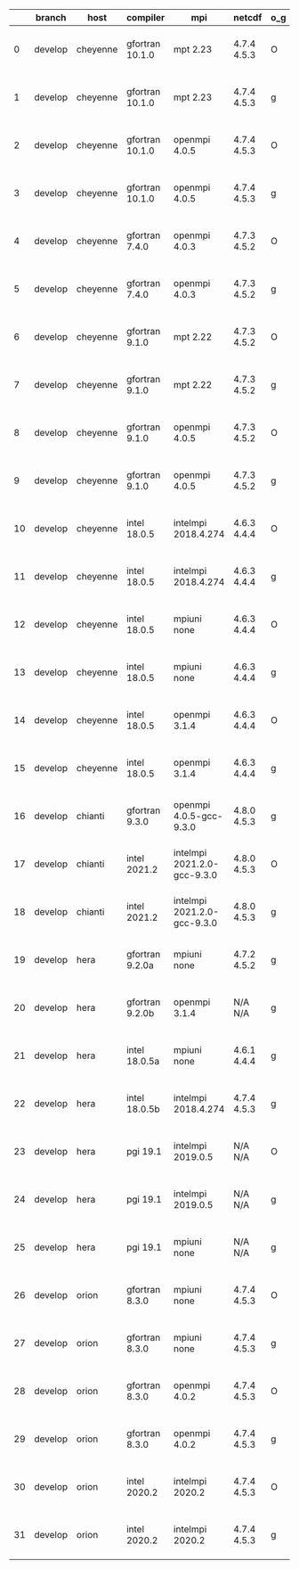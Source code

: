 |    | branch   | host     | compiler        | mpi                         | netcdf      | o_g   | os    | build   | u_pass   | u_fail   | s_pass   | s_fail   | e_pass   | e_fail   |   nuopc_pass |   nuopc_fail | artifacts_hash                                                                                                                                                        | modified                  |
|----|----------|----------|-----------------|-----------------------------|-------------|-------|-------|---------|----------|----------|----------|----------|----------|----------|--------------|--------------|-----------------------------------------------------------------------------------------------------------------------------------------------------------------------|---------------------------|
|  0 | develop  | cheyenne | gfortran 10.1.0 | mpt 2.23                    | 4.7.4 4.5.3 | O     | Linux | pass    | 13663    | 0        | 49       | 0        | 80       | 0        |           50 |            0 | [artifacts](https://github.com/esmf-org/esmf-test-artifacts/tree/6fcf8cb3b5887540ae5b62e9f5926680730b6015/develop/cheyenne/gfortran/10.1.0/O/mpt/2.23)                | 2022-05-20 06:45:34 -0600 |
|  1 | develop  | cheyenne | gfortran 10.1.0 | mpt 2.23                    | 4.7.4 4.5.3 | g     | Linux | pass    | 13663    | 0        | 49       | 0        | 80       | 0        |           50 |            0 | [artifacts](https://github.com/esmf-org/esmf-test-artifacts/tree/97b07d85015abfd39ef35501814c537f5f4ae3fc/develop/cheyenne/gfortran/10.1.0/g/mpt/2.23)                | 2022-05-20 06:54:16 -0600 |
|  2 | develop  | cheyenne | gfortran 10.1.0 | openmpi 4.0.5               | 4.7.4 4.5.3 | O     | Linux | pass    | 13663    | 0        | 49       | 0        | 80       | 0        |           50 |            0 | [artifacts](https://github.com/esmf-org/esmf-test-artifacts/tree/7008a7023e27c49f195b41bf8065893673af7084/develop/cheyenne/gfortran/10.1.0/O/openmpi/4.0.5)           | 2022-05-20 06:50:54 -0600 |
|  3 | develop  | cheyenne | gfortran 10.1.0 | openmpi 4.0.5               | 4.7.4 4.5.3 | g     | Linux | pass    | 13663    | 0        | 49       | 0        | 80       | 0        |           50 |            0 | [artifacts](https://github.com/esmf-org/esmf-test-artifacts/tree/3de9481180230e9076615f40fe58c2ea93a9e3e0/develop/cheyenne/gfortran/10.1.0/g/openmpi/4.0.5)           | 2022-05-20 07:02:36 -0600 |
|  4 | develop  | cheyenne | gfortran 7.4.0  | openmpi 4.0.3               | 4.7.3 4.5.2 | O     | Linux | pass    | 13663    | 0        | 49       | 0        | 80       | 0        |           50 |            0 | [artifacts](https://github.com/esmf-org/esmf-test-artifacts/tree/996a5c28539870e399df219e726667ed4a9d10d3/develop/cheyenne/gfortran/7.4.0/O/openmpi/4.0.3)            | 2022-05-20 06:48:53 -0600 |
|  5 | develop  | cheyenne | gfortran 7.4.0  | openmpi 4.0.3               | 4.7.3 4.5.2 | g     | Linux | pass    | 13663    | 0        | 49       | 0        | 80       | 0        |           50 |            0 | [artifacts](https://github.com/esmf-org/esmf-test-artifacts/tree/79a8fd64fc09ab2af72a957543c71cf9bcbfde3f/develop/cheyenne/gfortran/7.4.0/g/openmpi/4.0.3)            | 2022-05-20 07:00:49 -0600 |
|  6 | develop  | cheyenne | gfortran 9.1.0  | mpt 2.22                    | 4.7.3 4.5.2 | O     | Linux | pass    | 13663    | 0        | 49       | 0        | 80       | 0        |           50 |            0 | [artifacts](https://github.com/esmf-org/esmf-test-artifacts/tree/ae0ef4b628c8fe3b6cb7dd64a4b55d6f30e3ce53/develop/cheyenne/gfortran/9.1.0/O/mpt/2.22)                 | 2022-05-20 06:44:14 -0600 |
|  7 | develop  | cheyenne | gfortran 9.1.0  | mpt 2.22                    | 4.7.3 4.5.2 | g     | Linux | pass    | 13663    | 0        | 49       | 0        | 80       | 0        |           50 |            0 | [artifacts](https://github.com/esmf-org/esmf-test-artifacts/tree/697a2f25e85d5b2cdff3cd29c6899033bbdd0e66/develop/cheyenne/gfortran/9.1.0/g/mpt/2.22)                 | 2022-05-20 06:55:54 -0600 |
|  8 | develop  | cheyenne | gfortran 9.1.0  | openmpi 4.0.5               | 4.7.3 4.5.2 | O     | Linux | pass    | 13663    | 0        | 49       | 0        | 80       | 0        |           50 |            0 | [artifacts](https://github.com/esmf-org/esmf-test-artifacts/tree/72e73858c4965d71d2192ef68838549a7c32fc69/develop/cheyenne/gfortran/9.1.0/O/openmpi/4.0.5)            | 2022-05-20 06:49:34 -0600 |
|  9 | develop  | cheyenne | gfortran 9.1.0  | openmpi 4.0.5               | 4.7.3 4.5.2 | g     | Linux | pass    | 13663    | 0        | 49       | 0        | 80       | 0        |           50 |            0 | [artifacts](https://github.com/esmf-org/esmf-test-artifacts/tree/7e491df029f1a856081e78556e5dfe4e5cb5445d/develop/cheyenne/gfortran/9.1.0/g/openmpi/4.0.5)            | 2022-05-20 07:01:14 -0600 |
| 10 | develop  | cheyenne | intel 18.0.5    | intelmpi 2018.4.274         | 4.6.3 4.4.4 | O     | Linux | pass    | 13663    | 0        | 49       | 0        | 80       | 0        |           50 |            0 | [artifacts](https://github.com/esmf-org/esmf-test-artifacts/tree/c0e8094b4f2ebd4965b70dce12383c095c18f2e1/develop/cheyenne/intel/18.0.5/O/intelmpi/2018.4.274)        | 2022-05-20 08:05:37 -0600 |
| 11 | develop  | cheyenne | intel 18.0.5    | intelmpi 2018.4.274         | 4.6.3 4.4.4 | g     | Linux | pass    | 13663    | 0        | 49       | 0        | 80       | 0        |           50 |            0 | [artifacts](https://github.com/esmf-org/esmf-test-artifacts/tree/9503f7885fbf912c968e2e6a477c80e9cdbb8e31/develop/cheyenne/intel/18.0.5/g/intelmpi/2018.4.274)        | 2022-05-20 08:14:12 -0600 |
| 12 | develop  | cheyenne | intel 18.0.5    | mpiuni none                 | 4.6.3 4.4.4 | O     | Linux | pass    | 12140    | 0        | 8        | 0        | 43       | 0        |            0 |           50 | [artifacts](https://github.com/esmf-org/esmf-test-artifacts/tree/c1e6e94f55d93d703ec8b363b2dc0f88ee0acbba/develop/cheyenne/intel/18.0.5/O/mpiuni/none)                | 2022-05-20 07:44:00 -0600 |
| 13 | develop  | cheyenne | intel 18.0.5    | mpiuni none                 | 4.6.3 4.4.4 | g     | Linux | pass    | 12140    | 0        | 8        | 0        | 43       | 0        |            0 |           50 | [artifacts](https://github.com/esmf-org/esmf-test-artifacts/tree/cf9c5231542ccdfae5edf15ec19fc5eeeb606efd/develop/cheyenne/intel/18.0.5/g/mpiuni/none)                | 2022-05-20 07:55:25 -0600 |
| 14 | develop  | cheyenne | intel 18.0.5    | openmpi 3.1.4               | 4.6.3 4.4.4 | O     | Linux | pass    | 13663    | 0        | 49       | 0        | 80       | 0        |           50 |            0 | [artifacts](https://github.com/esmf-org/esmf-test-artifacts/tree/09189358b282c43d5b21081bbe5d5c91b640d841/develop/cheyenne/intel/18.0.5/O/openmpi/3.1.4)              | 2022-05-20 08:10:25 -0600 |
| 15 | develop  | cheyenne | intel 18.0.5    | openmpi 3.1.4               | 4.6.3 4.4.4 | g     | Linux | pass    | 13663    | 0        | 49       | 0        | 80       | 0        |           50 |            0 | [artifacts](https://github.com/esmf-org/esmf-test-artifacts/tree/df2f0867f9db9f4a339fda51f08603eb0725b357/develop/cheyenne/intel/18.0.5/g/openmpi/3.1.4)              | 2022-05-20 08:12:48 -0600 |
| 16 | develop  | chianti  | gfortran 9.3.0  | openmpi 4.0.5-gcc-9.3.0     | 4.8.0 4.5.3 | g     | Linux | pass    | 13663    | 0        | 49       | 0        | 80       | 0        |           50 |            0 | [artifacts](https://github.com/esmf-org/esmf-test-artifacts/tree/e2034a66f4367dbb8ff492424883dfb57f973859/develop/chianti/gfortran/9.3.0/g/openmpi/4.0.5-gcc-9.3.0)   | 2022-05-20 02:50:26 -0400 |
| 17 | develop  | chianti  | intel 2021.2    | intelmpi 2021.2.0-gcc-9.3.0 | 4.8.0 4.5.3 | O     | Linux | pass    | 13663    | 0        | 49       | 0        | 80       | 0        |           50 |            0 | [artifacts](https://github.com/esmf-org/esmf-test-artifacts/tree/76d129308cbe98f4dd7c982b0d1119665298b6ae/develop/chianti/intel/2021.2/O/intelmpi/2021.2.0-gcc-9.3.0) | 2022-05-20 02:25:33 -0400 |
| 18 | develop  | chianti  | intel 2021.2    | intelmpi 2021.2.0-gcc-9.3.0 | 4.8.0 4.5.3 | g     | Linux | pass    | 13663    | 0        | 49       | 0        | 80       | 0        |           50 |            0 | [artifacts](https://github.com/esmf-org/esmf-test-artifacts/tree/a1a4e7447a796128045f45b98afc654690551cfe/develop/chianti/intel/2021.2/g/intelmpi/2021.2.0-gcc-9.3.0) | 2022-05-20 03:20:10 -0400 |
| 19 | develop  | hera     | gfortran 9.2.0a | mpiuni none                 | 4.7.2 4.5.2 | g     | Linux | pass    | 12140    | 0        | 8        | 0        | 43       | 0        |            0 |           50 | [artifacts](https://github.com/esmf-org/esmf-test-artifacts/tree/91dc7d578a05cc59d68679899f1ee72958e147f8/develop/hera/gfortran/9.2.0a/g/mpiuni/none)                 | 2022-05-20 06:21:48 +0000 |
| 20 | develop  | hera     | gfortran 9.2.0b | openmpi 3.1.4               | N/A N/A     | g     | Linux | pass    | 13663    | 0        | 49       | 0        | 80       | 0        |           50 |            0 | [artifacts](https://github.com/esmf-org/esmf-test-artifacts/tree/aa7f6d82633c906b1e9803b2ec17d453be603421/develop/hera/gfortran/9.2.0b/g/openmpi/3.1.4)               | 2022-05-20 06:31:46 +0000 |
| 21 | develop  | hera     | intel 18.0.5a   | mpiuni none                 | 4.6.1 4.4.4 | g     | Linux | pass    | 12140    | 0        | 8        | 0        | 43       | 0        |            0 |           50 | [artifacts](https://github.com/esmf-org/esmf-test-artifacts/tree/a4d7baa10c61b8634c18df7da5574dc17d41e341/develop/hera/intel/18.0.5a/g/mpiuni/none)                   | 2022-05-20 06:37:30 +0000 |
| 22 | develop  | hera     | intel 18.0.5b   | intelmpi 2018.4.274         | 4.7.4 4.5.3 | g     | Linux | pass    | 13663    | 0        | 49       | 0        | 80       | 0        |           50 |            0 | [artifacts](https://github.com/esmf-org/esmf-test-artifacts/tree/68e37013c8c2bccb07964ed1453240ee7bf84202/develop/hera/intel/18.0.5b/g/intelmpi/2018.4.274)           | 2022-05-20 07:04:25 +0000 |
| 23 | develop  | hera     | pgi 19.1        | intelmpi 2019.0.5           | N/A N/A     | O     | Linux | pass    | fail     | fail     | fail     | fail     | fail     | fail     |            0 |            0 | [artifacts](https://github.com/esmf-org/esmf-test-artifacts/tree/cd83f2782d4448167f8e2edad1c96ff80545606b/develop/hera/pgi/19.1/O/intelmpi/2019.0.5)                  | 2022-05-20 10:35:11 +0000 |
| 24 | develop  | hera     | pgi 19.1        | intelmpi 2019.0.5           | N/A N/A     | g     | Linux | pass    | fail     | fail     | fail     | fail     | fail     | fail     |            0 |            0 | [artifacts](https://github.com/esmf-org/esmf-test-artifacts/tree/8ab2eb8d05dd86baca24959547d79a95fbc996e2/develop/hera/pgi/19.1/g/intelmpi/2019.0.5)                  | 2022-05-20 10:39:03 +0000 |
| 25 | develop  | hera     | pgi 19.1        | mpiuni none                 | N/A N/A     | g     | Linux | pass    | 11514    | 626      | 4        | 4        | 40       | 3        |            0 |           50 | [artifacts](https://github.com/esmf-org/esmf-test-artifacts/tree/f7724d60bb235095e590f5b745e960799993f1c6/develop/hera/pgi/19.1/g/mpiuni/none)                        | 2022-05-20 07:36:26 +0000 |
| 26 | develop  | orion    | gfortran 8.3.0  | mpiuni none                 | 4.7.4 4.5.3 | O     | Linux | pass    | 12140    | 0        | 8        | 0        | 43       | 0        |            0 |           50 | [artifacts](https://github.com/esmf-org/esmf-test-artifacts/tree/17306e68e73393259f1b34177a13cc84d1d18f38/develop/orion/gfortran/8.3.0/O/mpiuni/none)                 | 2022-05-20 03:22:57 -0500 |
| 27 | develop  | orion    | gfortran 8.3.0  | mpiuni none                 | 4.7.4 4.5.3 | g     | Linux | pass    | 12140    | 0        | 8        | 0        | 43       | 0        |            0 |           50 | [artifacts](https://github.com/esmf-org/esmf-test-artifacts/tree/adfb9e093523f8af85854daa48ea8c804167604c/develop/orion/gfortran/8.3.0/g/mpiuni/none)                 | 2022-05-20 03:25:25 -0500 |
| 28 | develop  | orion    | gfortran 8.3.0  | openmpi 4.0.2               | 4.7.4 4.5.3 | O     | Linux | pass    | 13663    | 0        | 49       | 0        | 80       | 0        |           50 |            0 | [artifacts](https://github.com/esmf-org/esmf-test-artifacts/tree/4f1ad02b0384978881300b73ceca560a02e9a3ca/develop/orion/gfortran/8.3.0/O/openmpi/4.0.2)               | 2022-05-20 04:01:01 -0500 |
| 29 | develop  | orion    | gfortran 8.3.0  | openmpi 4.0.2               | 4.7.4 4.5.3 | g     | Linux | pass    | 13663    | 0        | 49       | 0        | 80       | 0        |           50 |            0 | [artifacts](https://github.com/esmf-org/esmf-test-artifacts/tree/e705cae898bbc9b53345226c7336896bc5f7b329/develop/orion/gfortran/8.3.0/g/openmpi/4.0.2)               | 2022-05-20 04:04:48 -0500 |
| 30 | develop  | orion    | intel 2020.2    | intelmpi 2020.2             | 4.7.4 4.5.3 | O     | Linux | pass    | 13663    | 0        | 49       | 0        | 80       | 0        |           50 |            0 | [artifacts](https://github.com/esmf-org/esmf-test-artifacts/tree/0ef76bf482e50cf7b12e3b2837646b266d53124c/develop/orion/intel/2020.2/O/intelmpi/2020.2)               | 2022-05-20 03:41:40 -0500 |
| 31 | develop  | orion    | intel 2020.2    | intelmpi 2020.2             | 4.7.4 4.5.3 | g     | Linux | pass    | 13663    | 0        | 49       | 0        | 80       | 0        |           50 |            0 | [artifacts](https://github.com/esmf-org/esmf-test-artifacts/tree/e705cae898bbc9b53345226c7336896bc5f7b329/develop/orion/intel/2020.2/g/intelmpi/2020.2)               | 2022-05-20 04:04:48 -0500 |